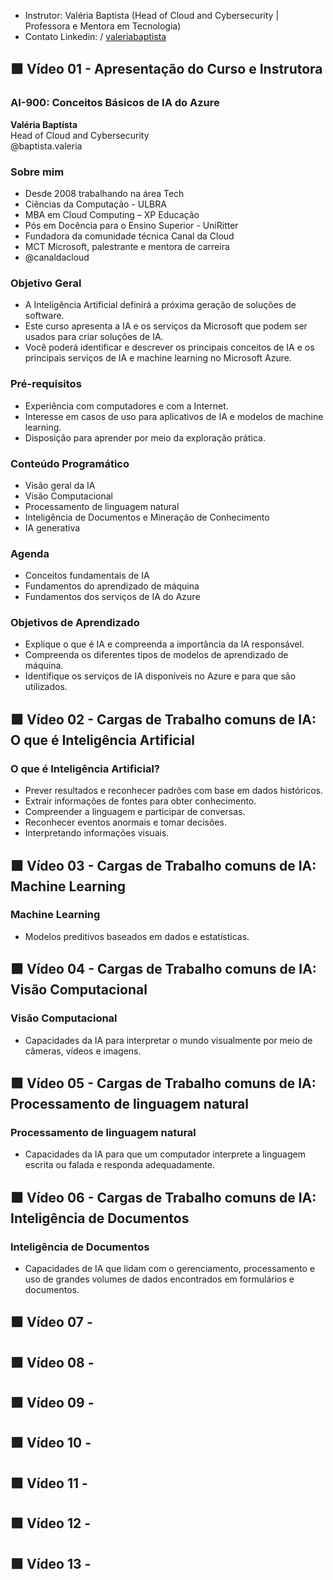 - Instrutor: Valéria Baptista (Head of Cloud and Cybersecurity | Professora e Mentora em Tecnologia)
- Contato Linkedin: / [valeriabaptista](https://www.linkedin.com/in/valeriabaptista/) 

## 🟩 Vídeo 01 - Apresentação do Curso e Instrutora

### AI-900: Conceitos Básicos de IA do Azure

**Valéria Baptista**  
Head of Cloud and Cybersecurity  
@baptista.valeria

### Sobre mim

- Desde 2008 trabalhando na área Tech  
- Ciências da Computação - ULBRA  
- MBA em Cloud Computing – XP Educação  
- Pós em Docência para o Ensino Superior - UniRitter  
- Fundadora da comunidade técnica Canal da Cloud  
- MCT Microsoft, palestrante e mentora de carreira  
- @canaldacloud

### Objetivo Geral

- A Inteligência Artificial definirá a próxima geração de soluções de software.  
- Este curso apresenta a IA e os serviços da Microsoft que podem ser usados para criar soluções de IA.  
- Você poderá identificar e descrever os principais conceitos de IA e os principais serviços de IA e machine learning no Microsoft Azure.

### Pré-requisitos

- Experiência com computadores e com a Internet.  
- Interesse em casos de uso para aplicativos de IA e modelos de machine learning.  
- Disposição para aprender por meio da exploração prática.

### Conteúdo Programático

- Visão geral da IA  
- Visão Computacional  
- Processamento de linguagem natural  
- Inteligência de Documentos e Mineração de Conhecimento  
- IA generativa

### Agenda

- Conceitos fundamentais de IA  
- Fundamentos do aprendizado de máquina  
- Fundamentos dos serviços de IA do Azure

### Objetivos de Aprendizado

- Explique o que é IA e compreenda a importância da IA responsável.  
- Compreenda os diferentes tipos de modelos de aprendizado de máquina.  
- Identifique os serviços de IA disponíveis no Azure e para que são utilizados.


## 🟩 Vídeo 02 - Cargas de Trabalho comuns de IA: O que é Inteligência Artificial

### O que é Inteligência Artificial?

- Prever resultados e reconhecer padrões com base em dados históricos.
- Extrair informações de fontes para obter conhecimento.
- Compreender a linguagem e participar de conversas.
- Reconhecer eventos anormais e tomar decisões.
- Interpretando informações visuais.

## 🟩 Vídeo 03 - Cargas de Trabalho comuns de IA: Machine Learning

### Machine Learning

- Modelos preditivos baseados em dados e estatísticas.


## 🟩 Vídeo 04 - Cargas de Trabalho comuns de IA: Visão Computacional

### Visão Computacional

- Capacidades da IA para interpretar o mundo visualmente por meio de câmeras, vídeos e imagens.


## 🟩 Vídeo 05 - Cargas de Trabalho comuns de IA: Processamento de linguagem natural

### Processamento de linguagem natural

- Capacidades da IA para que um computador interprete a linguagem escrita ou falada e responda adequadamente.


## 🟩 Vídeo 06 - Cargas de Trabalho comuns de IA: Inteligência de Documentos

### Inteligência de Documentos

- Capacidades de IA que lidam com o gerenciamento, processamento e uso de grandes volumes de dados encontrados em formulários e documentos.


## 🟩 Vídeo 07 - 

## 🟩 Vídeo 08 - 

## 🟩 Vídeo 09 - 

## 🟩 Vídeo 10 - 

## 🟩 Vídeo 11 - 

## 🟩 Vídeo 12 - 

## 🟩 Vídeo 13 - 


